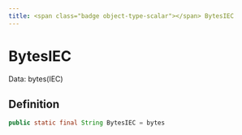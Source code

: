 ```yaml
---
title: <span class="badge object-type-scalar"></span> BytesIEC
---
```

# <span class="badge object-type-scalar"></span> BytesIEC

Data: bytes(IEC)

## Definition

```java
public static final String BytesIEC = bytes
```
